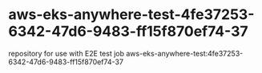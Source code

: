 # aws-eks-anywhere-test-4fe37253-6342-47d6-9483-ff15f870ef74-37
repository for use with E2E test job aws-eks-anywhere-test:4fe37253-6342-47d6-9483-ff15f870ef74-37
